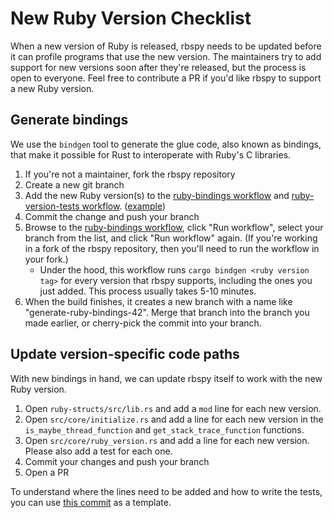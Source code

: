 # New Ruby Version Checklist

When a new version of Ruby is released, rbspy needs to be updated before it can profile programs that use the new version. The maintainers try to add support for new versions soon after they're released, but the process is open to everyone. Feel free to contribute a PR if you'd like rbspy to support a new Ruby version.

## Generate bindings

We use the `bindgen` tool to generate the glue code, also known as bindings, that make it possible for Rust to interoperate with Ruby's C libraries.

1. If you're not a maintainer, fork the rbspy repository
1. Create a new git branch
1. Add the new Ruby version(s) to the [ruby-bindings workflow](https://github.com/rbspy/rbspy/blob/master/.github/workflows/ruby-bindings.yml) and [ruby-version-tests workflow](https://github.com/rbspy/rbspy/blob/master/.github/workflows/ruby-version-tests.yml). ([example](https://github.com/rbspy/rbspy/commit/ba2508841476673c670350f87878fa7604ea6de1))
1. Commit the change and push your branch
1. Browse to the [ruby-bindings workflow](https://github.com/rbspy/rbspy/actions/workflows/ruby-bindings.yml), click "Run workflow", select your branch from the list, and click "Run workflow" again. (If you're working in a fork of the rbspy repository, then you'll need to run the workflow in your fork.)
    * Under the hood, this workflow runs `cargo bindgen <ruby version tag>` for every version that rbspy supports, including the ones you just added. This process usually takes 5-10 minutes.
1. When the build finishes, it creates a new branch with a name like "generate-ruby-bindings-42". Merge that branch into the branch you made earlier, or cherry-pick the commit into your branch.

## Update version-specific code paths

With new bindings in hand, we can update rbspy itself to work with the new Ruby version.

1. Open `ruby-structs/src/lib.rs` and add a `mod` line for each new version.
1. Open `src/core/initialize.rs` and add a line for each new version in the `is_maybe_thread_function` and `get_stack_trace_function` functions.
1. Open `src/core/ruby_version.rs` and add a line for each new version. Please also add a test for each one.
1. Commit your changes and push your branch
1. Open a PR

To understand where the lines need to be added and how to write the tests, you can use [this commit](https://github.com/rbspy/rbspy/commit/9d8fee1665c1b4fcdb007533307696d524964e84) as a template.
